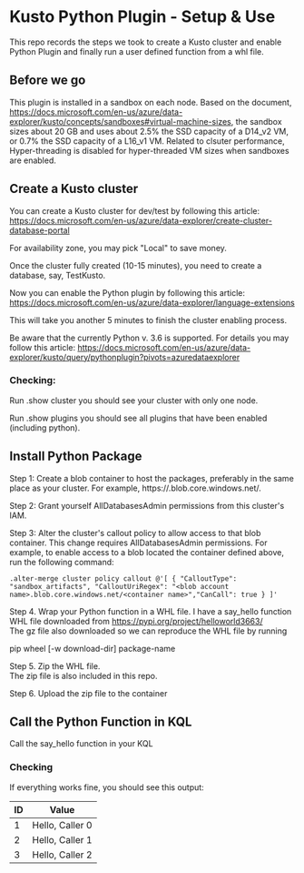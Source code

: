 # Kusto Python Plugin - Setup & Use
This repo records the steps we took to create a Kusto cluster and enable Python Plugin and finally run a user defined function from a whl file.

## Before we go
This plugin is installed in a sandbox on each node. Based on the document, https://docs.microsoft.com/en-us/azure/data-explorer/kusto/concepts/sandboxes#virtual-machine-sizes, the sandbox sizes about 20 GB and uses about 2.5% the SSD capacity of a D14_v2 VM, or 0.7% the SSD capacity of a L16_v1 VM. Related to clsuter performance, Hyper-threading is disabled for hyper-threaded VM sizes when sandboxes are enabled.  

## Create a Kusto cluster
You can create a Kusto cluster for dev/test by following this article: 
https://docs.microsoft.com/en-us/azure/data-explorer/create-cluster-database-portal

For availability zone, you may pick "Local" to save money.

Once the cluster fully created (10-15 minutes), you need to create a database, say, TestKusto.

Now you can enable the Python plugin by following this article:
https://docs.microsoft.com/en-us/azure/data-explorer/language-extensions

This will take you another 5 minutes to finish the cluster enabling process.

Be aware that the currently Python v. 3.6 is supported. For details you may follow this article: 
https://docs.microsoft.com/en-us/azure/data-explorer/kusto/query/pythonplugin?pivots=azuredataexplorer

### Checking:
Run .show cluster you should see your cluster with only one node.

Run .show plugins you should see all plugins that have been enabled (including python).

## Install Python Package
Step 1: Create a blob container to host the packages, preferably in the same place as your cluster. For example, 
https://<blob account name>.blob.core.windows.net/<container name>.

Step 2: Grant yourself AllDatabasesAdmin permissions from this cluster's IAM.
  
Step 3: Alter the cluster's callout policy to allow access to that blob container.
This change requires AllDatabasesAdmin permissions. For example, to enable access to a blob located the container defined above, run the following command:
```
.alter-merge cluster policy callout @'[ { "CalloutType": "sandbox_artifacts", "CalloutUriRegex": "<blob account name>.blob.core.windows.net/<container name>","CanCall": true } ]'
```
  
Step 4. Wrap your Python function in a WHL file.
I have a say_hello function WHL file downloaded from https://pypi.org/project/helloworld3663/   
The gz file also downloaded so we can reproduce the WHL file by running 

pip wheel [-w download-dir] package-name
  
Step 5. Zip the WHL file.  
The zip file is also included in this repo.  
  
Step 6. Upload the zip file to the container

## Call the Python Function in KQL   
Call the say_hello function in your KQL

### Checking
If everything works fine, you should see this output:
  
| ID	| Value |
|-----|-----------------|  
|1|	Hello, Caller 0|
|2|	Hello, Caller 1|
|3|	Hello, Caller 2|

